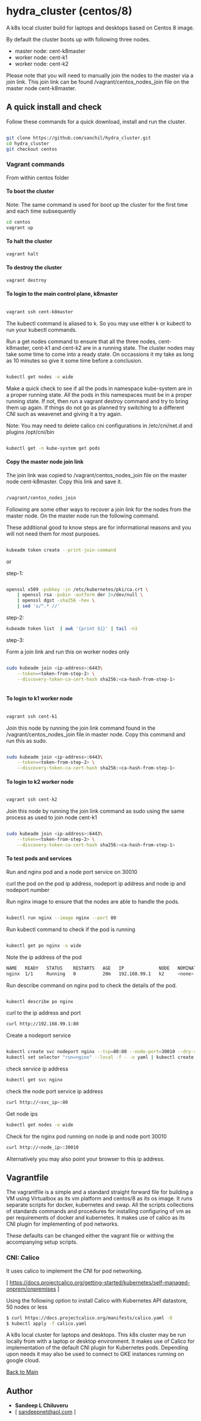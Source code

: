 # hydra_cluster (centos/8)

A k8s local cluster build for laptops and desktops based on Centos 8 image.

By default the cluster boots up with following three nodes. 

- master node: cent-k8master
- worker node: cent-k1
- worker node: cent-k2

Please note that you will need to manually join the nodes to the master via a join link. This join link can be found /vagrant/centos_nodes_join file on the master node cent-k8master.

## A quick install and check

Follow these commands for a quick download, install and run the cluster.

```sh

git clone https://github.com/sanchil/hydra_cluster.git
cd hydra_cluster
git checkout centos

```

### Vagrant commands

From within centos folder

#### To boot the cluster

Note: The same command is used for boot up the cluster for the first time and each time subsequently


```sh
cd centos
vagrant up
```


#### To halt the cluster

```sh
vagrant halt
```


#### To destroy the cluster

```sh
vagrant destroy
```

#### To login to the main control plane, k8master


```sh

vagrant ssh cent-k8master

```
The kubectl command is aliased to k. So you may use either k or kubectl to run your kubectl commands.

Run a get nodes command to ensure that all the three nodes, cent-k8master, cent-k1 and cent-k2 are in a running state. The cluster nodes may take some time to come into a ready state. On occassions it my take as long as 10 minutes so give it some time before a conclusion.

```sh

kubectl get nodes -o wide

```

Make a quick check to see if all the pods in namespace kube-system are in a proper running state. All the pods in this namespaces must be in a proper running state. If not, then run a vagrant destroy command and try to bring them up again. If things do not go as planned try switching to a different CNI such as weavenet and giving it a try again. 

Note: You may need to delete calico cni configurations in /etc/cni/net.d and plugins /opt/cni/bin

```sh

kubectl get -n kube-system get pods

```
#### Copy the master node join link

The join link was copied to /vagrant/centos_nodes_join file on the master node cent-k8master. Copy this link and save it.

```sh

/vagrant/centos_nodes_join

```

Following are some other ways to recover a join link for the nodes from the master node. On the master node run the following command. 

These additional good to know steps are for informational reasons and you will not need them for most purposes.

```sh

kubeadm token create --print-join-command

```
or


step-1: 

```sh

openssl x509 -pubkey -in /etc/kubernetes/pki/ca.crt \
    | openssl rsa -pubin -outform der 2>/dev/null \
    | openssl dgst -sha256 -hex \
    | sed 's/^.* //'

```



step-2: 

```sh
kubeadm token list  | awk '{print $1}' | tail -n1
```

step-3: 

Form a join link and run this on worker nodes only


```sh

sudo kubeadm join <ip-address>:6443\
    --token=<token-from-step-2> \
    --discovery-token-ca-cert-hash sha256:<ca-hash-from-step-1>
  

```



#### To login to k1 worker node

```sh

vagrant ssh cent-k1

```

Join this node by running the join link command found in the /vagrant/centos_nodes_join file in master node. Copy this command and run this as sudo.

```sh

sudo kubeadm join <ip-address>:6443\
    --token=<token-from-step-2> \
    --discovery-token-ca-cert-hash sha256:<ca-hash-from-step-1>

```



#### To login to k2 worker node

```sh

vagrant ssh cent-k2

```
Join this node by running the join link command as sudo using the same process as used to join node cent-k1


```sh

sudo kubeadm join <ip-address>:6443\
    --token=<token-from-step-2> \
    --discovery-token-ca-cert-hash sha256:<ca-hash-from-step-1>

```


#### To test pods and services

Run and nginx pod and a node port service on 30010

curl the pod on the pod ip address, nodeport ip address and node ip and nodeport number

Run nginx image to ensure that the nodes are able to handle the pods.

```sh

kubectl run nginx --image nginx --port 80

```

Run kubectl command to check if the pod is running


```sh

kubectl get po nginx -o wide

```
Note the ip address of the pod

```sh
NAME   READY   STATUS    RESTARTS   AGE   IP             NODE   NOMINATED NODE   READINESS GATES
nginx  1/1     Running   0          20m   192.168.99.1   k2     <none>           <none>
```

Run describe command on nginx pod to check the details of the pod.

```sh

kubectl describe po nginx

```
curl to the ip address and port

```sh
curl http://192.168.99.1:80
```

Create a nodeport service

```sh

kubectl create svc nodeport nginx --tcp=80:80 --node-port=30010 --dry-run=client -o yaml | \
kubectl set selector "run=nginx" --local -f - -o yaml | kubectl create -f -

```
check service ip address

```sh
kubectl get svc nginx
```


check the node port service ip address

```sh
curl http://<svc_ip>:80

```

Get node ips

```sh
kubectl get nodes -o wide
```


Check for the nginx pod running on node ip and node port 30010  

```sh
curl http://<node_ip>:30010

```

Alternatively you may also point your browser to this ip address. 


## Vagrantfile

The vagrantfile is a simple and a standard straight forward file for building a VM using Virtualbox as its vm platform and centos/8 as its os image.
It runs separate scripts for docker, kubernetes and swap. All the scripts collections of standards commands and procedures for installing
configuring of vm as per requirements of docker and kubernetes. It makes use of calico as its CNI plugin for implementing of pod networks.

These defaults can be changed either the vagrant file or withing the accompanying setup scripts.

### CNI: Calico

It uses calico to implement the CNI for pod networking.

[ https://docs.projectcalico.org/getting-started/kubernetes/self-managed-onprem/onpremises ]

Using the following option to install Calico with Kubernetes API datastore, 50 nodes or less

```sh
$ curl https://docs.projectcalico.org/manifests/calico.yaml -O
$ kubectl apply -f calico.yaml
```

A k8s local cluster for laptops and desktops. This k8s cluster may be run locally from with a laptop or desktop environment. 
It makes use of Calico for implementation of the default CNI plugin for Kubernetes pods. Depending upon needs it may also be used
to connect to GKE instances running on google cloud.

[Back to Main](../main/README.md)

## Author

* **Sandeep L Chiluveru** 
* [ sandeepnet@aol.com ]




